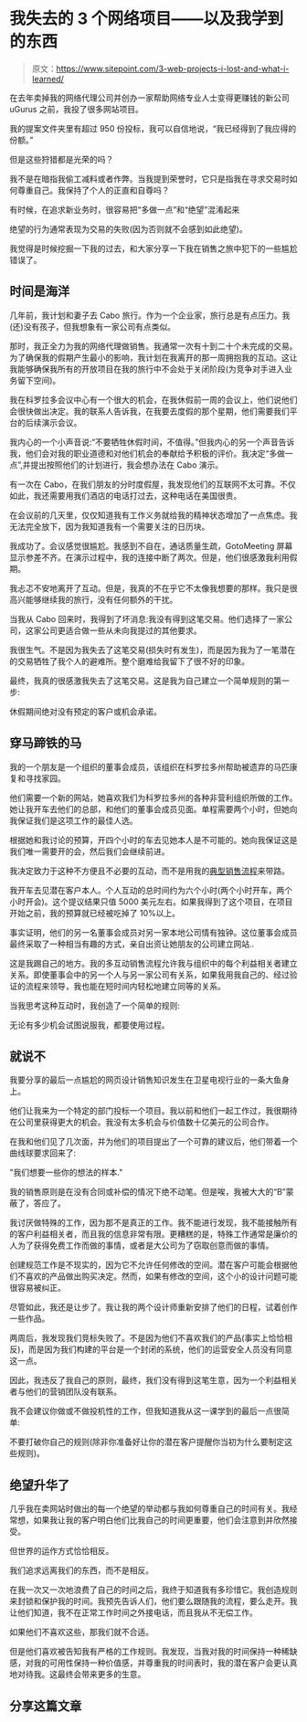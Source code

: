 # 我失去的 3 个网络项目——以及我学到的东西

> 原文：<https://www.sitepoint.com/3-web-projects-i-lost-and-what-i-learned/>

在去年卖掉我的网络代理公司并创办一家帮助网络专业人士变得更赚钱的新公司 uGurus 之前，我投了很多网站项目。

我的提案文件夹里有超过 950 份投标，我可以自信地说，“我已经得到了我应得的份额。”

但是这些狩猎都是光荣的吗？

我不是在暗指我偷工减料或者作弊。当我提到荣誉时，它只是指我在寻求交易时如何尊重自己。我保持了个人的正直和自尊吗？

有时候，在追求新业务时，很容易把“多做一点”和“绝望”混淆起来

绝望的行为通常表现为交易的失败(因为否则就不会感到如此绝望)。

我觉得是时候挖掘一下我的过去，和大家分享一下我在销售之旅中犯下的一些尴尬错误了。

## 时间是海洋

几年前，我计划和妻子去 Cabo 旅行。作为一个企业家，旅行总是有点压力。我(还)没有孩子，但我想象有一家公司有点类似。

那时，我正全力为我的网络代理做销售。我通常一次有十到二十个未完成的交易。为了确保我的假期产生最小的影响，我计划在我离开的那一周拥抱我的互动。这让我能够确保我所有的开放项目在我的旅行中不会处于关闭阶段(为竞争对手进入业务留下空间)。

我在科罗拉多会议中心有一个很大的机会，在我休假前一周的会议上，他们说他们会很快做出决定。我的联系人告诉我，在我要去度假的那个星期，他们需要我们平台的后续演示会议。

我内心的一个小声音说:“不要牺牲休假时间，不值得。”但我内心的另一个声音告诉我，他们会对我的职业道德和对他们机会的奉献给予积极的评价。我决定“多做一点”,并提出按照他们的计划进行，我会想办法在 Cabo 演示。

有一次在 Cabo，在我们朋友的分时度假屋，我发现他们的互联网不太可靠。不仅如此，我还需要用我们酒店的电话打过去，这种电话在美国很贵。

在会议前的几天里，仅仅知道我有工作义务就给我的精神状态增加了一点焦虑。我无法完全放下，因为我知道我有一个需要关注的日历块。

我成功了。会议感觉很尴尬。我感到不自在，通话质量生疏，GotoMeeting 屏幕显示参差不齐。在演示过程中，我的连接中断了两次。但是，他们很感激我利用假期。

我忐忑不安地离开了互动。但是，我真的不在乎它不太像我想要的那样。我只是很高兴能够继续我的旅行，没有任何额外的干扰。

当我从 Cabo 回来时，我得到了坏消息:我没有得到这笔交易。他们选择了一家公司，这家公司更适合做一些从未向我提过的其他要求。

我很生气。不是因为我失去了这笔交易(损失时有发生)，而是因为我为了一笔潜在的交易牺牲了我个人的避难所。整个磨难给我留下了很不好的印象。

最终，我真的很感激我失去了这笔交易。这是我为自己建立一个简单规则的第一步:

休假期间绝对没有预定的客户或机会承诺。

## 穿马蹄铁的马

我的一个朋友是一个组织的董事会成员，该组织在科罗拉多州帮助被遗弃的马匹康复和寻找家园。

他们需要一个新的网站，她喜欢我们为科罗拉多州的各种非营利组织所做的工作。她让我开车去他们的总部，和他们的董事会成员见面。单程需要两个小时，但她向我保证我们是这项工作的最佳人选。

根据她和我讨论的预算，开四个小时的车去见她本人是不可能的。她向我保证这是我们唯一需要开的会，然后我们会继续前进。

我决定致力于这种不方便且不必要的互动，而不是用我的[典型销售流程](http://www.ugurus.com/wdsk)来带路。

我开车去见潜在客户本人。个人互动的总时间约为六个小时(两个小时开车，两个小时开会)。这个提议结果只值 5000 美元左右。如果我得到了这个项目，在项目开始之前，我的预算就已经被吃掉了 10%以上。

事实证明，他们的另一名董事会成员对另一家本地公司情有独钟。这位董事会成员最终采取了一种相当有趣的方式，亲自出资让她朋友的公司建立网站..

这是我踢自己的地方。我的多互动销售流程允许我与组织中的每个利益相关者建立关系。即使董事会中的另一个人与另一家公司有关系，如果我用我自己的、经过验证的流程来领导，我也能在短时间内轻松地建立同等的关系。

当我思考这种互动时，我创造了一个简单的规则:

无论有多少机会试图说服我，都要使用过程。

## 就说不

我要分享的最后一点尴尬的网页设计销售知识发生在卫星电视行业的一条大鱼身上。

他们让我来为一个特定的部门投标一个项目。我以前和他们一起工作过，我很期待在公司里获得更大的机会。我没有太多机会与价值数十亿美元的公司合作。

在我和他们见了几次面，并为他们的项目提出了一个可靠的建议后，他们带着一个曲线球要求回来了:

"我们想要一些你的想法的样本."

我的销售原则是在没有合同或补偿的情况下绝不动笔。但是唉，我被大大的“B”蒙蔽了，答应了。

我讨厌做特殊的工作，因为那不是真正的工作。我不能进行发现，我不能接触所有的客户利益相关者，而且我的信息非常有限。更糟糕的是，特殊工作通常是廉价的人为了获得免费工作而做的事情，或者是大公司为了窃取创意而做的事情。

创建规范工作是不现实的，因为它不允许任何修改的空间。潜在客户可能会根据他们不喜欢的产品做出购买决定。然而，如果有修改的空间，这个小的设计问题可能很容易被纠正。

尽管如此，我还是让步了。我让我的两个设计师重新安排了他们的日程，试着创作一些作品。

两周后，我发现我们竞标失败了。不是因为他们不喜欢我们的产品(事实上恰恰相反)，而是因为我们构建的平台是一个封闭的系统，他们的运营安全人员没有同意这一点。

因此，我违反了我自己的原则，最终，我们没有得到这笔生意，因为一个利益相关者与他们的营销团队没有联系。

我不会建议你做或不做投机性的工作，但我知道我从这一课学到的最后一点很简单:

不要打破你自己的规则(除非你准备好让你的潜在客户提醒你当初为什么要制定这些规则)。

## 绝望升华了

几乎我在卖网站时做出的每一个绝望的举动都与我如何尊重自己的时间有关。我经常想，如果我让我的客户明白他们比我自己的时间更重要，他们会注意到并欣然接受。

但世界的运作方式恰恰相反。

我们追求远离我们的东西，而不是相反。

在我一次又一次地浪费了自己的时间之后，我终于知道我有多珍惜它。我创造规则来封锁和保护我的时间。我预先告诉人们，他们要么跟随我的流程，要么走开。我让他们知道，我不在正常工作时间之外接电话，而且我从不无偿工作。

如果他们不喜欢这些，那我们就不合适。

但是他们喜欢被告知我有严格的工作规则。我发现，当我对我的时间保持一种稀缺感，对我的可用性保持一种价值感，并尊重我的时间表时，我的潜在客户会更认真地对待我。这最终会带来更多的生意。

## 分享这篇文章